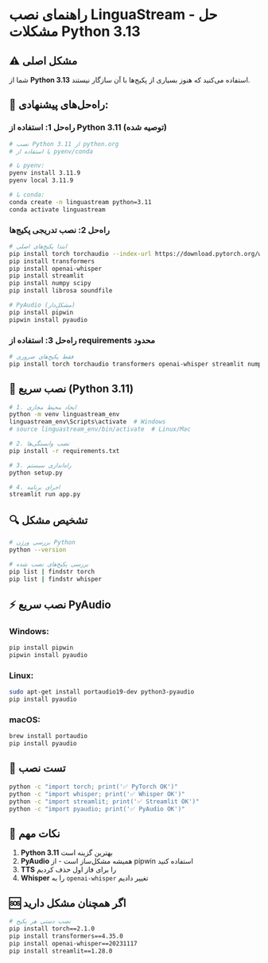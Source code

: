 # راهنمای نصب LinguaStream - حل مشکلات Python 3.13

## ⚠️ مشکل اصلی
شما از **Python 3.13** استفاده می‌کنید که هنوز بسیاری از پکیج‌ها با آن سازگار نیستند.

## 🔧 راه‌حل‌های پیشنهادی:

### راه‌حل 1: استفاده از Python 3.11 (توصیه شده)

```bash
# نصب Python 3.11 از python.org
# یا استفاده از pyenv/conda

# با pyenv:
pyenv install 3.11.9
pyenv local 3.11.9

# با conda:
conda create -n linguastream python=3.11
conda activate linguastream
```

### راه‌حل 2: نصب تدریجی پکیج‌ها

```bash
# ابتدا پکیج‌های اصلی
pip install torch torchaudio --index-url https://download.pytorch.org/whl/cu118
pip install transformers
pip install openai-whisper
pip install streamlit
pip install numpy scipy
pip install librosa soundfile

# PyAudio (مشکل‌دار)
pip install pipwin
pipwin install pyaudio
```

### راه‌حل 3: استفاده از requirements محدود

```bash
# فقط پکیج‌های ضروری
pip install torch torchaudio transformers openai-whisper streamlit numpy scipy librosa soundfile
```

## 🚀 نصب سریع (Python 3.11)

```bash
# 1. ایجاد محیط مجازی
python -m venv linguastream_env
linguastream_env\Scripts\activate  # Windows
# source linguastream_env/bin/activate  # Linux/Mac

# 2. نصب وابستگی‌ها
pip install -r requirements.txt

# 3. راه‌اندازی سیستم
python setup.py

# 4. اجرای برنامه
streamlit run app.py
```

## 🔍 تشخیص مشکل

```bash
# بررسی ورژن Python
python --version

# بررسی پکیج‌های نصب شده
pip list | findstr torch
pip list | findstr whisper
```

## ⚡ نصب سریع PyAudio

### Windows:
```bash
pip install pipwin
pipwin install pyaudio
```

### Linux:
```bash
sudo apt-get install portaudio19-dev python3-pyaudio
pip install pyaudio
```

### macOS:
```bash
brew install portaudio
pip install pyaudio
```

## 🎯 تست نصب

```bash
python -c "import torch; print('✅ PyTorch OK')"
python -c "import whisper; print('✅ Whisper OK')"
python -c "import streamlit; print('✅ Streamlit OK')"
python -c "import pyaudio; print('✅ PyAudio OK')"
```

## 📝 نکات مهم

1. **Python 3.11** بهترین گزینه است
2. **PyAudio** همیشه مشکل‌ساز است - از pipwin استفاده کنید
3. **TTS** را برای فاز اول حذف کردیم
4. **Whisper** را به `openai-whisper` تغییر دادیم

## 🆘 اگر همچنان مشکل دارید

```bash
# نصب دستی هر پکیج
pip install torch==2.1.0
pip install transformers==4.35.0
pip install openai-whisper==20231117
pip install streamlit==1.28.0
```

